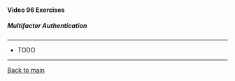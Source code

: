 #### Video 96 Exercises

##### Multifactor Authentication

---

- TODO

---

[Back to main](https://github.com/rot0xd/CBTNuggets/blob/master/CEHv9/README.md)

